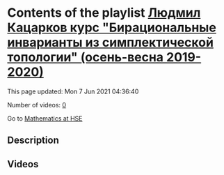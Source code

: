 # Contents of the playlist [Людмил Кацарков курс "Бирациональные инварианты из симплектической топологии" (осень-весна 2019-2020)](https://www.youtube.com/playlist?list=PLq3E5oubNNoBw5K-IdnDwovzOGy_g9PZE)

This page updated: Mon 7 Jun 2021 04:36:40

Number of videos: [0](#videos)

Go to [Mathematics at HSE](../README.md)

## Description



## Videos

